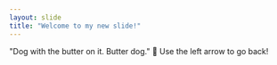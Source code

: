 ```yaml
---
layout: slide
title: "Welcome to my new slide!"
---
```

"Dog with the butter on it. Butter dog." 🎉
Use the left arrow to go back!
